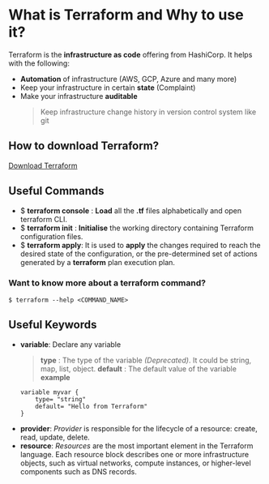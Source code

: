 
# What is Terraform and Why to use it?

Terraform is the **infrastructure as code** offering from HashiCorp. 
It helps with the following:
- **Automation** of infrastructure (AWS, GCP, Azure and many more)
- Keep your infrastructure in certain **state** (Complaint)
- Make your infrastructure **auditable**
	>Keep infrastructure change history in version control system like git

  

## How to download Terraform?
[Download Terraform](https://www.terraform.io/downloads.html)


## Useful Commands

- $ **terraform console** : **Load** all the **.tf** files alphabetically and open terraform CLI.
- $ **terraform init** : **Initialise** the working directory containing Terraform configuration files.
- $ **terraform apply**:  It is used to **apply** the changes required to reach the desired state of the configuration, or the pre-determined set of actions generated by a **terraform** plan execution plan.
### Want to know more about a terraform command?
``` $ terraform --help <COMMAND_NAME> ```

## Useful Keywords
- **variable**: Declare any variable
	> **type** : The type of the variable _(Deprecated)_. It could be string, map, list, object.
	> **default** : The default value of the variable
	**example** 
	``` 
	variable myvar { 
		type= "string"
		default= "Hello from Terraform"
	}
	```
- **provider**:  _Provider_ is responsible for the lifecycle of a resource: create, read, update, delete.
- **resource**: _Resources_ are the most important element in the Terraform language. Each resource block describes one or more infrastructure objects, such as virtual networks, compute instances, or higher-level components such as DNS records.
